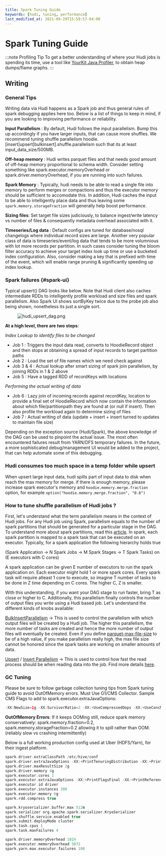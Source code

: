 ```yaml
---
title: Spark Tuning Guide
keywords: [hudi, tuning, performance]
last_modified_at: 2021-09-29T15:59:57-04:00
---
```

# Spark Tuning Guide

:::note Profiling Tip
To get a better understanding of where your Hudi jobs is spending its time, use a tool like [YourKit Java Profiler](https://www.yourkit.com/download/), to obtain heap dumps/flame graphs.
:::

## Writing

### General Tips

Writing data via Hudi happens as a Spark job and thus general rules of spark debugging applies here too. Below is a list of things to keep in mind, if you are looking to improving performance or reliability.

**Input Parallelism** : By default, Hudi follows the input parallelism. Bump this up accordingly if you have larger inputs, that can cause more shuffles. We recommend tuning shuffle parallelism hoodie.[insert|upsert|bulkinsert].shuffle.parallelism such that its at least input_data_size/500MB.

**Off-heap memory** : Hudi writes parquet files and that needs good amount of off-heap memory proportional to schema width. Consider setting something like spark.executor.memoryOverhead or spark.driver.memoryOverhead, if you are running into such failures.

**Spark Memory** : Typically, hudi needs to be able to read a single file into memory to perform merges or compactions and thus the executor memory should be sufficient to accomodate this. In addition, Hudi caches the input to be able to intelligently place data and thus leaving some `spark.memory.storageFraction` will generally help boost performance.

**Sizing files**: Set target file sizes judiciously, to balance ingest/write latency vs number of files & consequently metadata overhead associated with it.

**Timeseries/Log data** : Default configs are tuned for database/nosql changelogs where individual record sizes are large. Another very popular class of data is timeseries/event/log data that tends to be more volumnious with lot more records per partition. In such cases consider tuning the bloom filter accuracy to achieve your target index look up time or use a bucketed index configuration. Also, consider making a key that is prefixed with time of the event, which will enable range pruning & significantly speeding up index lookup.

### Spark failures {#spark-ui}

Typical upsert() DAG looks like below. Note that Hudi client also caches intermediate RDDs to intelligently profile workload and size files and spark parallelism.
Also Spark UI shows sortByKey twice due to the probe job also being shown, nonetheless its just a single sort.
<figure>
    <img className="docimage" src={require("/assets/images/hudi_upsert_dag.png").default} alt="hudi_upsert_dag.png"  />
</figure>

**At a high level, there are two steps**:

*Index Lookup to identify files to be changed*

- Job 1 : Triggers the input data read, converts to HoodieRecord object and then stops at obtaining a spread of input records to target partition paths
- Job 2 : Load the set of file names which we need check against
- Job 3  & 4 : Actual lookup after smart sizing of spark join parallelism, by joining RDDs in 1 & 2 above
- Job 5 : Have a tagged RDD of recordKeys with locations

*Performing the actual writing of data*

- Job 6 : Lazy join of incoming records against recordKey, location to provide a final set of HoodieRecord which now contain the information about which file/partitionpath they are found at (or null if insert). Then also profile the workload again to determine sizing of files
- Job 7 : Actual writing of data (update + insert + insert turned to updates to maintain file size)

Depending on the exception source (Hudi/Spark), the above knowledge of the DAG can be used to pinpoint the actual issue. The most often encountered failures result from YARN/DFS temporary failures.
In the future, a more sophisticated debug/management UI would be added to the project, that can help automate some of this debugging.

### Hudi consumes too much space in a temp folder while upsert

When upsert large input data, hudi spills part of input data to disk when reach the max memory for merge. if there is enough memory, please increase spark executor's memory and  `hoodie.memory.merge.fraction` option, for example
`option("hoodie.memory.merge.fraction", "0.8")`

### How to tune shuffle parallelism of Hudi jobs ?

First, let's understand what the term parallelism means in the context of Hudi jobs. For any Hudi job using Spark, parallelism equals to the number of spark partitions that should be generated for a particular stage in the DAG. To understand more about spark partitions, read this [article](https://www.dezyre.com/article/how-data-partitioning-in-spark-helps-achieve-more-parallelism/297). In spark, each spark partition is mapped to a spark task that can be executed on an executor. Typically, for a spark application the following hierarchy holds true

(Spark Application → N Spark Jobs → M Spark Stages → T Spark Tasks) on (E executors with C cores)

A spark application can be given E number of executors to run the spark application on. Each executor might hold 1 or more spark cores. Every spark task will require atleast 1 core to execute, so imagine T number of tasks to be done in Z time depending on C cores. The higher C, Z is smaller.

With this understanding, if you want your DAG stage to run faster, bring T as close or higher to C. Additionally, this parallelism finally controls the number of output files you write using a Hudi based job. Let's understand the different kinds of knobs available:

[BulkInsertParallelism](https://hudi.apache.org/docs/configurations#hoodiebulkinsertshuffleparallelism) → This is used to control the parallelism with which output files will be created by a Hudi job. The higher this parallelism, the more number of tasks are created and hence the more number of output files will eventually be created. Even if you define [parquet-max-file-size](https://hudi.apache.org/docs/configurations#hoodieparquetmaxfilesize) to be of a high value, if you make parallelism really high, the max file size cannot be honored since the spark tasks are working on smaller amounts of data.

[Upsert](https://hudi.apache.org/docs/configurations#hoodieupsertshuffleparallelism) / [Insert Parallelism](https://hudi.apache.org/docs/configurations#hoodieinsertshuffleparallelism) → This is used to control how fast the read process should be when reading data into the job. Find more details [here](https://hudi.apache.org/docs/configurations/).

### GC Tuning

Please be sure to follow garbage collection tuning tips from Spark tuning guide to avoid OutOfMemory errors. Must Use G1/CMS Collector. Sample CMS Flags to add to spark.executor.extraJavaOptions:

```java
-XX:NewSize=1g -XX:SurvivorRatio=2 -XX:+UseCompressedOops -XX:+UseConcMarkSweepGC -XX:+UseParNewGC -XX:CMSInitiatingOccupancyFraction=70 -XX:+PrintGCDetails -XX:+PrintGCTimeStamps -XX:+PrintGCDateStamps -XX:+PrintGCApplicationStoppedTime -XX:+PrintGCApplicationConcurrentTime -XX:+PrintTenuringDistribution -XX:+HeapDumpOnOutOfMemoryError -XX:HeapDumpPath=/tmp/hoodie-heapdump.hprof
```

**OutOfMemory Errors**: If it keeps OOMing still, reduce spark memory conservatively: spark.memory.fraction=0.2, spark.memory.storageFraction=0.2 allowing it to spill rather than OOM. (reliably slow vs crashing intermittently)

Below is a full working production config used at Uber (HDFS/Yarn), for their ingest platform.

```scala
spark.driver.extraClassPath /etc/hive/conf
spark.driver.extraJavaOptions -XX:+PrintTenuringDistribution -XX:+PrintGCDetails -XX:+PrintGCDateStamps -XX:+PrintGCApplicationStoppedTime -XX:+PrintGCApplicationConcurrentTime -XX:+PrintGCTimeStamps -XX:+HeapDumpOnOutOfMemoryError -XX:HeapDumpPath=/tmp/hoodie-heapdump.hprof
spark.driver.maxResultSize 2g
spark.driver.memory 4g
spark.executor.cores 1
spark.executor.extraJavaOptions -XX:+PrintFlagsFinal -XX:+PrintReferenceGC -verbose:gc -XX:+PrintGCDetails -XX:+PrintGCTimeStamps -XX:+PrintAdaptiveSizePolicy -XX:+UnlockDiagnosticVMOptions -XX:+HeapDumpOnOutOfMemoryError -XX:HeapDumpPath=/tmp/hoodie-heapdump.hprof
spark.executor.id driver
spark.executor.instances 300
spark.executor.memory 6g
spark.rdd.compress true

spark.kryoserializer.buffer.max 512m
spark.serializer org.apache.spark.serializer.KryoSerializer
spark.shuffle.service.enabled true
spark.submit.deployMode cluster
spark.task.cpus 1
spark.task.maxFailures 4

spark.driver.memoryOverhead 1024
spark.executor.memoryOverhead 3072
spark.yarn.max.executor.failures 100
```